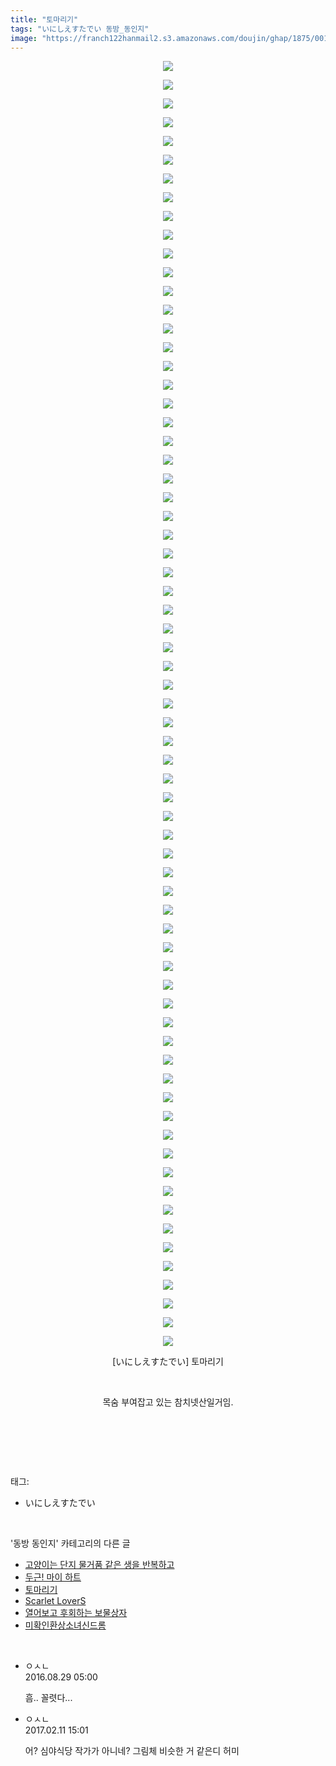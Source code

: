 ```yaml
---
title: "토마리기"
tags: "いにしえすたでい 동방_동인지"
image: "https://franch122hanmail2.s3.amazonaws.com/doujin/ghap/1875/001.jpg"
---
```

<div class="article">
<p style="text-align: center; clear: none; float: none;"><img src="{{ site.imgserver6 }}/ghap/1875/001.jpg"/></p>
<p style="text-align: center; clear: none; float: none;"><img src="{{ site.imgserver6 }}/ghap/1875/002.jpg"/></p>
<p style="text-align: center; clear: none; float: none;"><img src="{{ site.imgserver6 }}/ghap/1875/003.jpg"/></p>
<p style="text-align: center; clear: none; float: none;"><img src="{{ site.imgserver6 }}/ghap/1875/004.jpg"/></p>
<p style="text-align: center; clear: none; float: none;"><img src="{{ site.imgserver6 }}/ghap/1875/005.jpg"/></p>
<p style="text-align: center; clear: none; float: none;"><img src="{{ site.imgserver6 }}/ghap/1875/006.jpg"/></p>
<p style="text-align: center; clear: none; float: none;"><img src="{{ site.imgserver6 }}/ghap/1875/007.jpg"/></p>
<p style="text-align: center; clear: none; float: none;"><img src="{{ site.imgserver6 }}/ghap/1875/008.jpg"/></p>
<p style="text-align: center; clear: none; float: none;"><img src="{{ site.imgserver6 }}/ghap/1875/009.jpg"/></p>
<p style="text-align: center; clear: none; float: none;"><img src="{{ site.imgserver6 }}/ghap/1875/010.jpg"/></p>
<p style="text-align: center; clear: none; float: none;"><img src="{{ site.imgserver6 }}/ghap/1875/011.jpg"/></p>
<p style="text-align: center; clear: none; float: none;"><img src="{{ site.imgserver6 }}/ghap/1875/012.jpg"/></p>
<p style="text-align: center; clear: none; float: none;"><img src="{{ site.imgserver6 }}/ghap/1875/013.jpg"/></p>
<p style="text-align: center; clear: none; float: none;"><img src="{{ site.imgserver6 }}/ghap/1875/014.jpg"/></p>
<p style="text-align: center; clear: none; float: none;"><img src="{{ site.imgserver6 }}/ghap/1875/015.jpg"/></p>
<p style="text-align: center; clear: none; float: none;"><img src="{{ site.imgserver6 }}/ghap/1875/016.jpg"/></p>
<p style="text-align: center; clear: none; float: none;"><img src="{{ site.imgserver6 }}/ghap/1875/017.jpg"/></p>
<p style="text-align: center; clear: none; float: none;"><img src="{{ site.imgserver6 }}/ghap/1875/018.jpg"/></p>
<p style="text-align: center; clear: none; float: none;"><img src="{{ site.imgserver6 }}/ghap/1875/019.jpg"/></p>
<p style="text-align: center; clear: none; float: none;"><img src="{{ site.imgserver6 }}/ghap/1875/020.jpg"/></p>
<p style="text-align: center; clear: none; float: none;"><img src="{{ site.imgserver6 }}/ghap/1875/021.jpg"/></p>
<p style="text-align: center; clear: none; float: none;"><img src="{{ site.imgserver6 }}/ghap/1875/022.jpg"/></p>
<p style="text-align: center; clear: none; float: none;"><img src="{{ site.imgserver6 }}/ghap/1875/023.jpg"/></p>
<p style="text-align: center; clear: none; float: none;"><img src="{{ site.imgserver6 }}/ghap/1875/024.jpg"/></p>
<p style="text-align: center; clear: none; float: none;"><img src="{{ site.imgserver6 }}/ghap/1875/025.jpg"/></p>
<p style="text-align: center; clear: none; float: none;"><img src="{{ site.imgserver6 }}/ghap/1875/026.jpg"/></p>
<p style="text-align: center; clear: none; float: none;"><img src="{{ site.imgserver6 }}/ghap/1875/027.jpg"/></p>
<p style="text-align: center; clear: none; float: none;"><img src="{{ site.imgserver6 }}/ghap/1875/028.jpg"/></p>
<p style="text-align: center; clear: none; float: none;"><img src="{{ site.imgserver6 }}/ghap/1875/029.jpg"/></p>
<p style="text-align: center; clear: none; float: none;"><img src="{{ site.imgserver6 }}/ghap/1875/030.jpg"/></p>
<p style="text-align: center; clear: none; float: none;"><img src="{{ site.imgserver6 }}/ghap/1875/031.jpg"/></p>
<p style="text-align: center; clear: none; float: none;"><img src="{{ site.imgserver6 }}/ghap/1875/032.jpg"/></p>
<p style="text-align: center; clear: none; float: none;"><img src="{{ site.imgserver6 }}/ghap/1875/033.jpg"/></p>
<p style="text-align: center; clear: none; float: none;"><img src="{{ site.imgserver6 }}/ghap/1875/034.jpg"/></p>
<p style="text-align: center; clear: none; float: none;"><img src="{{ site.imgserver6 }}/ghap/1875/035.jpg"/></p>
<p style="text-align: center; clear: none; float: none;"><img src="{{ site.imgserver6 }}/ghap/1875/036.jpg"/></p>
<p style="text-align: center; clear: none; float: none;"><img src="{{ site.imgserver6 }}/ghap/1875/037.jpg"/></p>
<p style="text-align: center; clear: none; float: none;"><img src="{{ site.imgserver6 }}/ghap/1875/038.jpg"/></p>
<p style="text-align: center; clear: none; float: none;"><img src="{{ site.imgserver6 }}/ghap/1875/039.jpg"/></p>
<p style="text-align: center; clear: none; float: none;"><img src="{{ site.imgserver6 }}/ghap/1875/040.jpg"/></p>
<p style="text-align: center; clear: none; float: none;"><img src="{{ site.imgserver6 }}/ghap/1875/041.jpg"/></p>
<p style="text-align: center; clear: none; float: none;"><img src="{{ site.imgserver6 }}/ghap/1875/042.jpg"/></p>
<p style="text-align: center; clear: none; float: none;"><img src="{{ site.imgserver6 }}/ghap/1875/043.jpg"/></p>
<p style="text-align: center; clear: none; float: none;"><img src="{{ site.imgserver6 }}/ghap/1875/044.jpg"/></p>
<p style="text-align: center; clear: none; float: none;"><img src="{{ site.imgserver6 }}/ghap/1875/045.jpg"/></p>
<p style="text-align: center; clear: none; float: none;"><img src="{{ site.imgserver6 }}/ghap/1875/046.jpg"/></p>
<p style="text-align: center; clear: none; float: none;"><img src="{{ site.imgserver6 }}/ghap/1875/047.jpg"/></p>
<p style="text-align: center; clear: none; float: none;"><img src="{{ site.imgserver6 }}/ghap/1875/048.jpg"/></p>
<p style="text-align: center; clear: none; float: none;"><img src="{{ site.imgserver6 }}/ghap/1875/049.jpg"/></p>
<p style="text-align: center; clear: none; float: none;"><img src="{{ site.imgserver6 }}/ghap/1875/050.jpg"/></p>
<p style="text-align: center; clear: none; float: none;"><img src="{{ site.imgserver6 }}/ghap/1875/051.jpg"/></p>
<p style="text-align: center; clear: none; float: none;"><img src="{{ site.imgserver6 }}/ghap/1875/052.jpg"/></p>
<p style="text-align: center; clear: none; float: none;"><img src="{{ site.imgserver6 }}/ghap/1875/053.jpg"/></p>
<p style="text-align: center; clear: none; float: none;"><img src="{{ site.imgserver6 }}/ghap/1875/054.jpg"/></p>
<p style="text-align: center; clear: none; float: none;"><img src="{{ site.imgserver6 }}/ghap/1875/055.jpg"/></p>
<p style="text-align: center; clear: none; float: none;"><img src="{{ site.imgserver6 }}/ghap/1875/056.jpg"/></p>
<p style="text-align: center; clear: none; float: none;"><img src="{{ site.imgserver6 }}/ghap/1875/057.jpg"/></p>
<p style="text-align: center; clear: none; float: none;"><img src="{{ site.imgserver6 }}/ghap/1875/058.jpg"/></p>
<p style="text-align: center; clear: none; float: none;"><img src="{{ site.imgserver6 }}/ghap/1875/059.jpg"/></p>
<p style="text-align: center; clear: none; float: none;"><img src="{{ site.imgserver6 }}/ghap/1875/060.jpg"/></p>
<p style="text-align: center; clear: none; float: none;"><img src="{{ site.imgserver6 }}/ghap/1875/061.jpg"/></p>
<p style="text-align: center; clear: none; float: none;"><img src="{{ site.imgserver6 }}/ghap/1875/062.jpg"/></p>
<p style="text-align: center; clear: none; float: none;"><img src="{{ site.imgserver6 }}/ghap/1875/063.jpg"/></p>
<p style="text-align: center; clear: none; float: none;"><img src="{{ site.imgserver6 }}/ghap/1875/064.jpg"/></p>
<p style="text-align: center; clear: none; float: none;"><img src="{{ site.imgserver6 }}/ghap/1875/065.jpg"/></p>
<p style="text-align: center; clear: none; float: none;"><img src="{{ site.imgserver6 }}/ghap/1875/066.jpg"/></p>
<p style="text-align: center; clear: none; float: none;"><img src="{{ site.imgserver6 }}/ghap/1875/067.jpg"/></p>
<p style="text-align: center; clear: none; float: none;"><img src="{{ site.imgserver6 }}/ghap/1875/068.jpg"/></p>
<p style="text-align: center; clear: none; float: none;"><img src="{{ site.imgserver6 }}/ghap/1875/069.jpg"/></p>
<p style="text-align: center; clear: none; float: none;">[いにしえすたでい] 토마리기</p>
<p style="text-align: center; clear: none; float: none;"><br/></p>
<p style="text-align: center; clear: none; float: none;">목숨 부여잡고 있는 참치넷산일거임.</p>
<p style="text-align: center; clear: none; float: none;"><br/></p>
<p><br/></p>
</div><br/>
<div class="tagTrail">
<p>태그: </p>
<ul>
<li>いにしえすたでい</li>
</ul>
</div><br/>
<div class="another">
<p>'동방 동인지' 카테고리의 다른 글</p>
<ul>
<li><a href="/ghap_1877">고양이는 단지 물거품 같은 생을 반복하고</a></li>
<li><a href="/ghap_1876">두근! 마이 하트</a></li>
<li><a href="/ghap_1875">토마리기</a></li>
<li><a href="/ghap_1874">Scarlet LoverS</a></li>
<li><a href="/ghap_1872">열어보고 후회하는 보물상자</a></li>
<li><a href="/ghap_1871">미확인환상소녀신드롬</a></li>
</ul>
</div><br/>
<div class="cb_module cb_fluid">
<div class="cb_wrt cb_profile">
<div class="comment">
<ul>
<li class="cb_thumb_off" id="comment14792704">
<div class="cb_comment_area">
<div class="cb_info_area">
<div class="cb_section">
<span class="cb_nick_name">ㅇㅅㄴ</span>
</div>
<div class="cb_section">
<span class="cb_date">2016.08.29 05:00 </span>
</div>
</div>
<div class="cb_dsc_comment">
<p class="cb_dsc">
											흠.. 꼴렷다... 
										</p>
</div>
</div></li>
<li class="cb_thumb_off" id="comment14912731">
<div class="cb_comment_area">
<div class="cb_info_area">
<div class="cb_section">
<span class="cb_nick_name">ㅇㅅㄴ</span>
</div>
<div class="cb_section">
<span class="cb_date">2017.02.11 15:01 </span>
</div>
</div>
<div class="cb_dsc_comment">
<p class="cb_dsc">
											어? 심야식당 작가가 아니네? 그림체 비슷한 거 같은디 허미
										</p>
</div>
</div></li>
</ul>
</div>
</div><!-- commentList close -->
</div><br/>
